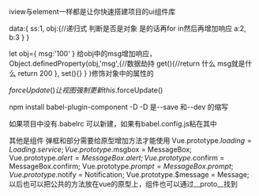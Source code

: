 iview与element一样都是让你快速搭建项目的ui组件库



data:{
    ss:1,
    obj:{//递归式  判断是否是对象 是的话再for in然后再增加响应
        a:2,
        b:3
    }
}


let obj={
    msg:'100'
}
给obj中的msg增加响应，
Object.definedProperty(obj,'msg',{//数据劫持
    get(){//return 什么 msg就是什么
        return 200
    },
    set(){}
} )修饰对象中的属性的



$forceUpdate( ) 让视图强制更新
this.$forceUpdate()


npm install babel-plugin-component -D
-D 是--save 和--dev 的缩写

如果项目中没有.babelrc 可以新建，如果有babel.config.js粘在其中

其他是组件
弹框和部分需要给原型增加方法才能使用
Vue.prototype.$loading = Loading.service;
Vue.prototype.$msgbox = MessageBox;
Vue.prototype.$alert = MessageBox.alert;
Vue.prototype.$confirm = MessageBox.confirm;
Vue.prototype.$prompt = MessageBox.prompt;
Vue.prototype.$notify = Notification;
Vue.prototype.$message = Message;
以后也可以把公共的方法放在vue的原型上，组件也可以通过__proto__找到